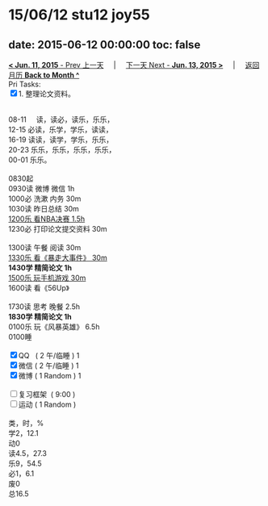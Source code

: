 # 15/06/12 stu12 joy55

date: 2015-06-12 00:00:00
toc: false
---
[**< Jun. 11, 2015** - Prev 上一天](/lifelogs/2015/06/d11.html) &nbsp; &nbsp; | &nbsp; &nbsp; [下一天 Next - **Jun. 13, 2015 >**](/lifelogs/2015/06/d13.html) &nbsp; &nbsp; |  &nbsp; &nbsp; [返回月历 **Back to Month ^**](/lifelogs/2015/06/index.html)
<br/>Pri Tasks:</strong><br clear="none"/><input type="checkbox" checked="true" />1. 整理论文资料。</div><div><div><br clear="none"/></div>08-11     读，读必，读乐，乐乐，<br clear="none"/>12-15 必读，乐学，学乐，读读，<br clear="none"/>16-19 读读，读学，学乐，乐乐，<br clear="none"/>20-23 乐乐，乐乐，乐乐，乐乐，</div><div>00-01 乐乐。<br/><div><br clear="none"/></div>0830起</div><div>0930读 微博 微信 1h</div><div>1000必 洗漱 内务 30m</div><div>1030读 昨日总结 30m</div><div><u>1200乐 看NBA决赛 1.5h</u></div><div>1230必 打印论文提交资料 30m</div><div><br/></div><div>1300读 午餐 阅读 30m</div><div><u>1330乐 看《暴走大事件》 30m</u></div><div><strong>1430学 精简论文 1h</strong><div><u>1500乐 玩手机游戏 30m</u></div></div><div>1600读 看《56Up》</div><div><br/></div><div>1730读 思考 晚餐 2.5h</div><div><b>1830学 精简论文 1h</b></div><div>0100乐 玩《风暴英雄》 6.5h<br/><div>0100睡</div></div><div><br clear="none"/></div><div><input type="checkbox" checked="true" />QQ   ( 2 午/临睡 ) 1<br clear="none"/><input type="checkbox" checked="true" />微信 ( 2 午/临睡 ) 1</div><div><input type="checkbox" checked="true" />微博 ( 1 Random ) 1</div><div><br/></div><div><input type="checkbox" />复习框架  ( 9:00 ) <br clear="none"/></div><div><input type="checkbox" />运动 ( 1 Random ) </div><div><div><br clear="none"/></div>类，时，%<br clear="none"/>学2，12.1<br clear="none"/>动0<br clear="none"/>读4.5，27.3<br clear="none"/>乐9，54.5<br clear="none"/>必1，6.1<br clear="none"/>废0<br clear="none"/>总16.5</div>
